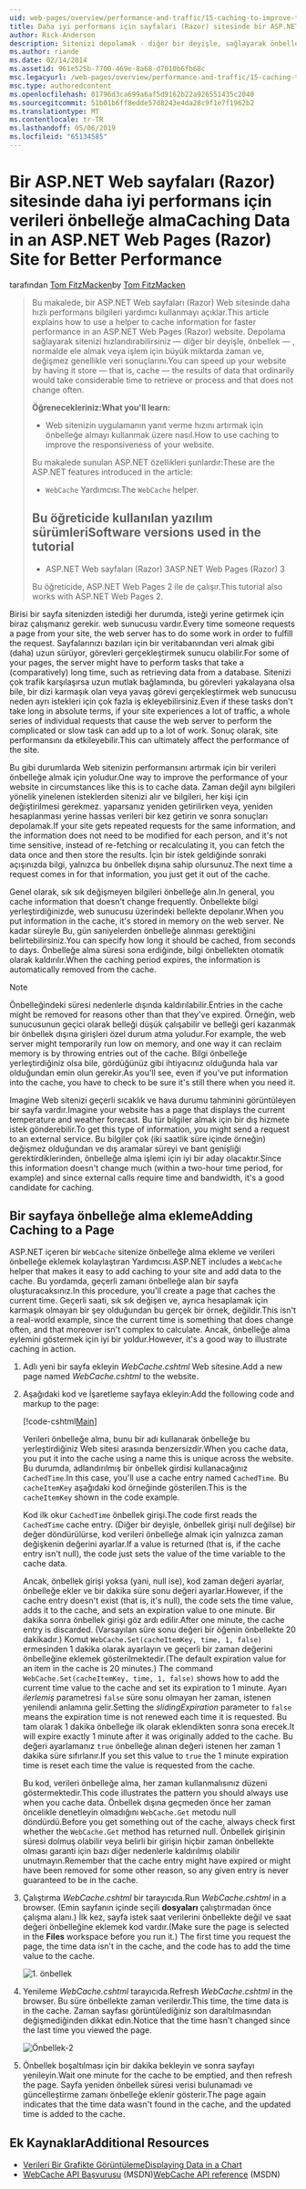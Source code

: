 ```yaml
---
uid: web-pages/overview/performance-and-traffic/15-caching-to-improve-the-performance-of-your-website
title: Daha iyi performans için sayfaları (Razor) sitesinde bir ASP.NET Web verileri önbelleğe alma | Microsoft Docs
author: Rick-Anderson
description: Sitenizi depolamak - diğer bir deyişle, sağlayarak önbellek - normalde almak veya önemli ölçüde zaman alabileceğini veri sonuçlarını hızlandırabilirsiniz bir...
ms.author: riande
ms.date: 02/14/2014
ms.assetid: 961e525b-7700-469e-8a68-d7010b6fb68c
msc.legacyurl: /web-pages/overview/performance-and-traffic/15-caching-to-improve-the-performance-of-your-website
msc.type: authoredcontent
ms.openlocfilehash: 01796d3ca699a6af5d9162b22a926551435c2040
ms.sourcegitcommit: 51b01b6ff8edde57d8243e4da28c9f1e7f1962b2
ms.translationtype: MT
ms.contentlocale: tr-TR
ms.lasthandoff: 05/06/2019
ms.locfileid: "65134585"
---
```

# <a name="caching-data-in-an-aspnet-web-pages-razor-site-for-better-performance"></a><span data-ttu-id="8e652-103">Bir ASP.NET Web sayfaları (Razor) sitesinde daha iyi performans için verileri önbelleğe alma</span><span class="sxs-lookup"><span data-stu-id="8e652-103">Caching Data in an ASP.NET Web Pages (Razor) Site for Better Performance</span></span>

<span data-ttu-id="8e652-104">tarafından [Tom FitzMacken](https://github.com/tfitzmac)</span><span class="sxs-lookup"><span data-stu-id="8e652-104">by [Tom FitzMacken](https://github.com/tfitzmac)</span></span>

> <span data-ttu-id="8e652-105">Bu makalede, bir ASP.NET Web sayfaları (Razor) Web sitesinde daha hızlı performans bilgileri yardımcı kullanmayı açıklar.</span><span class="sxs-lookup"><span data-stu-id="8e652-105">This article explains how to use a helper to cache information for faster performance in an ASP.NET Web Pages (Razor) website.</span></span> <span data-ttu-id="8e652-106">Depolama sağlayarak sitenizi hızlandırabilirsiniz &#8212; diğer bir deyişle, önbellek &#8212; , normalde ele almak veya işlem için büyük miktarda zaman ve, değişmez genellikle veri sonuçlarını.</span><span class="sxs-lookup"><span data-stu-id="8e652-106">You can speed up your website by having it store &#8212; that is, cache &#8212; the results of data that ordinarily would take considerable time to retrieve or process and that does not change often.</span></span>
> 
> <span data-ttu-id="8e652-107">**Öğrenecekleriniz:**</span><span class="sxs-lookup"><span data-stu-id="8e652-107">**What you'll learn:**</span></span> 
> 
> - <span data-ttu-id="8e652-108">Web sitenizin uygulamanın yanıt verme hızını artırmak için önbelleğe almayı kullanmak üzere nasıl.</span><span class="sxs-lookup"><span data-stu-id="8e652-108">How to use caching to improve the responsiveness of your website.</span></span>
> 
> <span data-ttu-id="8e652-109">Bu makalede sunulan ASP.NET özellikleri şunlardır:</span><span class="sxs-lookup"><span data-stu-id="8e652-109">These are the ASP.NET features introduced in the article:</span></span>
> 
> - <span data-ttu-id="8e652-110">`WebCache` Yardımcısı.</span><span class="sxs-lookup"><span data-stu-id="8e652-110">The `WebCache` helper.</span></span>
>   
> 
> ## <a name="software-versions-used-in-the-tutorial"></a><span data-ttu-id="8e652-111">Bu öğreticide kullanılan yazılım sürümleri</span><span class="sxs-lookup"><span data-stu-id="8e652-111">Software versions used in the tutorial</span></span>
> 
> 
> - <span data-ttu-id="8e652-112">ASP.NET Web sayfaları (Razor) 3</span><span class="sxs-lookup"><span data-stu-id="8e652-112">ASP.NET Web Pages (Razor) 3</span></span>
>   
> 
> <span data-ttu-id="8e652-113">Bu öğreticide, ASP.NET Web Pages 2 ile de çalışır.</span><span class="sxs-lookup"><span data-stu-id="8e652-113">This tutorial also works with ASP.NET Web Pages 2.</span></span>

<span data-ttu-id="8e652-114">Birisi bir sayfa sitenizden istediği her durumda, isteği yerine getirmek için biraz çalışmanız gerekir. web sunucusu vardır.</span><span class="sxs-lookup"><span data-stu-id="8e652-114">Every time someone requests a page from your site, the web server has to do some work in order to fulfill the request.</span></span> <span data-ttu-id="8e652-115">Sayfalarınızı bazıları için bir veritabanından veri almak gibi (daha) uzun sürüyor, görevleri gerçekleştirmek sunucu olabilir.</span><span class="sxs-lookup"><span data-stu-id="8e652-115">For some of your pages, the server might have to perform tasks that take a (comparatively) long time, such as retrieving data from a database.</span></span> <span data-ttu-id="8e652-116">Sitenizi çok trafik karşılaşırsa uzun mutlak bağlamında, bu görevleri yakalayana olsa bile, bir dizi karmaşık olan veya yavaş görevi gerçekleştirmek web sunucusu neden ayrı istekleri için çok fazla iş ekleyebilirsiniz.</span><span class="sxs-lookup"><span data-stu-id="8e652-116">Even if these tasks don't take long in absolute terms, if your site experiences a lot of traffic, a whole series of individual requests that cause the web server to perform the complicated or slow task can add up to a lot of work.</span></span> <span data-ttu-id="8e652-117">Sonuç olarak, site performansını da etkileyebilir.</span><span class="sxs-lookup"><span data-stu-id="8e652-117">This can ultimately affect the performance of the site.</span></span>

<span data-ttu-id="8e652-118">Bu gibi durumlarda Web sitenizin performansını artırmak için bir verileri önbelleğe almak için yoludur.</span><span class="sxs-lookup"><span data-stu-id="8e652-118">One way to improve the performance of your website in circumstances like this is to cache data.</span></span> <span data-ttu-id="8e652-119">Zaman değil aynı bilgileri yönelik yinelenen isteklerden sitenizi alır ve bilgileri, her kişi için değiştirilmesi gerekmez. yaparsanız yeniden getirilirken veya, yeniden hesaplanması yerine hassas verileri bir kez getirin ve sonra sonuçları depolamak.</span><span class="sxs-lookup"><span data-stu-id="8e652-119">If your site gets repeated requests for the same information, and the information does not need to be modified for each person, and it's not time sensitive, instead of re-fetching or recalculating it, you can fetch the data once and then store the results.</span></span> <span data-ttu-id="8e652-120">İçin bir istek geldiğinde sonraki açışınızda bilgi, yalnızca bu önbellek dışına sahip olursunuz.</span><span class="sxs-lookup"><span data-stu-id="8e652-120">The next time a request comes in for that information, you just get it out of the cache.</span></span>

<span data-ttu-id="8e652-121">Genel olarak, sık sık değişmeyen bilgileri önbelleğe alın.</span><span class="sxs-lookup"><span data-stu-id="8e652-121">In general, you cache information that doesn't change frequently.</span></span> <span data-ttu-id="8e652-122">Önbellekte bilgi yerleştirdiğinizde, web sunucusu üzerindeki bellekte depolanır.</span><span class="sxs-lookup"><span data-stu-id="8e652-122">When you put information in the cache, it's stored in memory on the web server.</span></span> <span data-ttu-id="8e652-123">Ne kadar süreyle Bu, gün saniyelerden önbelleğe alınması gerektiğini belirtebilirsiniz.</span><span class="sxs-lookup"><span data-stu-id="8e652-123">You can specify how long it should be cached, from seconds to days.</span></span> <span data-ttu-id="8e652-124">Önbelleğe alma süresi sona erdiğinde, bilgi önbellekten otomatik olarak kaldırılır.</span><span class="sxs-lookup"><span data-stu-id="8e652-124">When the caching period expires, the information is automatically removed from the cache.</span></span>

> [!NOTE]
> <span data-ttu-id="8e652-125">Önbelleğindeki süresi nedenlerle dışında kaldırılabilir.</span><span class="sxs-lookup"><span data-stu-id="8e652-125">Entries in the cache might be removed for reasons other than that they've expired.</span></span> <span data-ttu-id="8e652-126">Örneğin, web sunucusunun geçici olarak belleği düşük çalışabilir ve belleği geri kazanmak bir önbellek dışına girişleri özel durum atma yoludur.</span><span class="sxs-lookup"><span data-stu-id="8e652-126">For example, the web server might temporarily run low on memory, and one way it can reclaim memory is by throwing entries out of the cache.</span></span> <span data-ttu-id="8e652-127">Bilgi önbelleğe yerleştirdiğiniz olsa bile, gördüğünüz gibi ihtiyacınız olduğunda hala var olduğundan emin olun gerekir.</span><span class="sxs-lookup"><span data-stu-id="8e652-127">As you'll see, even if you've put information into the cache, you have to check to be sure it's still there when you need it.</span></span>

<span data-ttu-id="8e652-128">Imagine Web sitenizi geçerli sıcaklık ve hava durumu tahminini görüntüleyen bir sayfa vardır.</span><span class="sxs-lookup"><span data-stu-id="8e652-128">Imagine your website has a page that displays the current temperature and weather forecast.</span></span> <span data-ttu-id="8e652-129">Bu tür bilgiler almak için bir dış hizmete istek gönderebilir.</span><span class="sxs-lookup"><span data-stu-id="8e652-129">To get this type of information, you might send a request to an external service.</span></span> <span data-ttu-id="8e652-130">Bu bilgiler çok (iki saatlik süre içinde örneğin) değişmez olduğundan ve dış aramalar süreyi ve bant genişliği gerektirdiklerinden, önbelleğe alma işlemi için iyi bir aday olacaktır.</span><span class="sxs-lookup"><span data-stu-id="8e652-130">Since this information doesn't change much (within a two-hour time period, for example) and since external calls require time and bandwidth, it's a good candidate for caching.</span></span>

## <a name="adding-caching-to-a-page"></a><span data-ttu-id="8e652-131">Bir sayfaya önbelleğe alma ekleme</span><span class="sxs-lookup"><span data-stu-id="8e652-131">Adding Caching to a Page</span></span>

<span data-ttu-id="8e652-132">ASP.NET içeren bir `WebCache` sitenize önbelleğe alma ekleme ve verileri önbelleğe eklemek kolaylaştıran Yardımcısı.</span><span class="sxs-lookup"><span data-stu-id="8e652-132">ASP.NET includes a `WebCache` helper that makes it easy to add caching to your site and add data to the cache.</span></span> <span data-ttu-id="8e652-133">Bu yordamda, geçerli zamanı önbelleğe alan bir sayfa oluşturacaksınız.</span><span class="sxs-lookup"><span data-stu-id="8e652-133">In this procedure, you'll create a page that caches the current time.</span></span> <span data-ttu-id="8e652-134">Geçerli saati, sık sık değişen ve, ayrıca hesaplamak için karmaşık olmayan bir şey olduğundan bu gerçek bir örnek, değildir.</span><span class="sxs-lookup"><span data-stu-id="8e652-134">This isn't a real-world example, since the current time is something that does change often, and that moreover isn't complex to calculate.</span></span> <span data-ttu-id="8e652-135">Ancak, önbelleğe alma eylemini göstermek için iyi bir yoldur.</span><span class="sxs-lookup"><span data-stu-id="8e652-135">However, it's a good way to illustrate caching in action.</span></span>

1. <span data-ttu-id="8e652-136">Adlı yeni bir sayfa ekleyin *WebCache.cshtml* Web sitesine.</span><span class="sxs-lookup"><span data-stu-id="8e652-136">Add a new page named *WebCache.cshtml* to the website.</span></span>
2. <span data-ttu-id="8e652-137">Aşağıdaki kod ve İşaretleme sayfaya ekleyin:</span><span class="sxs-lookup"><span data-stu-id="8e652-137">Add the following code and markup to the page:</span></span>

    [!code-cshtml[Main](15-caching-to-improve-the-performance-of-your-website/samples/sample1.cshtml)]

    <span data-ttu-id="8e652-138">Verileri önbelleğe alma, bunu bir adı kullanarak önbelleğe bu yerleştirdiğiniz Web sitesi arasında benzersizdir.</span><span class="sxs-lookup"><span data-stu-id="8e652-138">When you cache data, you put it into the cache using a name this is unique across the website.</span></span> <span data-ttu-id="8e652-139">Bu durumda, adlandırılmış bir önbellek girdisi kullanacağınız `CachedTime`.</span><span class="sxs-lookup"><span data-stu-id="8e652-139">In this case, you'll use a cache entry named `CachedTime`.</span></span> <span data-ttu-id="8e652-140">Bu `cacheItemKey` aşağıdaki kod örneğinde gösterilen.</span><span class="sxs-lookup"><span data-stu-id="8e652-140">This is the `cacheItemKey` shown in the code example.</span></span>

    <span data-ttu-id="8e652-141">Kod ilk okur `CachedTime` önbellek girişi.</span><span class="sxs-lookup"><span data-stu-id="8e652-141">The code first reads the `CachedTime` cache entry.</span></span> <span data-ttu-id="8e652-142">(Diğer bir deyişle, önbellek girişi null değilse) bir değer döndürülürse, kod verileri önbelleğe almak için yalnızca zaman değişkenin değerini ayarlar.</span><span class="sxs-lookup"><span data-stu-id="8e652-142">If a value is returned (that is, if the cache entry isn't null), the code just sets the value of the time variable to the cache data.</span></span>

    <span data-ttu-id="8e652-143">Ancak, önbellek girişi yoksa (yani, null ise), kod zaman değeri ayarlar, önbelleğe ekler ve bir dakika süre sonu değeri ayarlar.</span><span class="sxs-lookup"><span data-stu-id="8e652-143">However, if the cache entry doesn't exist (that is, it's null), the code sets the time value, adds it to the cache, and sets an expiration value to one minute.</span></span> <span data-ttu-id="8e652-144">Bir dakika sonra önbellek girişi göz ardı edilir.</span><span class="sxs-lookup"><span data-stu-id="8e652-144">After one minute, the cache entry is discarded.</span></span> <span data-ttu-id="8e652-145">(Varsayılan süre sonu değeri bir öğenin önbellekte 20 dakikadır.) Komut `WebCache.Set(cacheItemKey, time, 1, false)` ermesinden 1 dakika olarak ayarlayın ve geçerli bir zaman değerini önbelleğine eklemek gösterilmektedir.</span><span class="sxs-lookup"><span data-stu-id="8e652-145">(The default expiration value for an item in the cache is 20 minutes.) The command `WebCache.Set(cacheItemKey, time, 1, false)` shows how to add the current time value to the cache and set its expiration to 1 minute.</span></span> <span data-ttu-id="8e652-146">Ayarı *ilerlemiş* parametresi `false` süre sonu olmayan her zaman, istenen yenilendi anlamına gelir.</span><span class="sxs-lookup"><span data-stu-id="8e652-146">Setting the *slidingExpiration* parameter to `false` means the expiration time is not renewed each time it is requested.</span></span> <span data-ttu-id="8e652-147">Bu tam olarak 1 dakika önbelleğe ilk olarak eklendikten sonra sona erecek.</span><span class="sxs-lookup"><span data-stu-id="8e652-147">It will expire exactly 1 minute after it was originally added to the cache.</span></span> <span data-ttu-id="8e652-148">Bu değeri ayarlamanız `true` önbelleğe alınan değeri istenen her zaman 1 dakika süre sıfırlanır.</span><span class="sxs-lookup"><span data-stu-id="8e652-148">If you set this value to `true` the 1 minute expiration time is reset each time the value is requested from the cache.</span></span>

    <span data-ttu-id="8e652-149">Bu kod, verileri önbelleğe alma, her zaman kullanmalısınız düzeni göstermektedir.</span><span class="sxs-lookup"><span data-stu-id="8e652-149">This code illustrates the pattern you should always use when you cache data.</span></span> <span data-ttu-id="8e652-150">Önbellek dışına geçmeden önce her zaman öncelikle denetleyin olmadığını `WebCache.Get` metodu null döndürdü.</span><span class="sxs-lookup"><span data-stu-id="8e652-150">Before you get something out of the cache, always check first whether the `WebCache.Get` method has returned null.</span></span> <span data-ttu-id="8e652-151">Önbellek girişinin süresi dolmuş olabilir veya belirli bir girişin hiçbir zaman önbellekte olması garanti için bazı diğer nedenlerle kaldırılmış olabilir unutmayın.</span><span class="sxs-lookup"><span data-stu-id="8e652-151">Remember that the cache entry might have expired or might have been removed for some other reason, so any given entry is never guaranteed to be in the cache.</span></span>
3. <span data-ttu-id="8e652-152">Çalıştırma *WebCache.cshtml* bir tarayıcıda.</span><span class="sxs-lookup"><span data-stu-id="8e652-152">Run *WebCache.cshtml* in a browser.</span></span> <span data-ttu-id="8e652-153">(Emin sayfanın içinde seçili **dosyaları** çalıştırmadan önce çalışma alanı.) İlk kez, sayfa istek saat verilerini önbellekte değil ve saat değeri önbelleğine eklemek kod vardır.</span><span class="sxs-lookup"><span data-stu-id="8e652-153">(Make sure the page is selected in the **Files** workspace before you run it.) The first time you request the page, the time data isn't in the cache, and the code has to add the time value to the cache.</span></span>

    ![1. önbellek](15-caching-to-improve-the-performance-of-your-website/_static/image1.jpg)
4. <span data-ttu-id="8e652-155">Yenileme *WebCache.cshtml* tarayıcıda.</span><span class="sxs-lookup"><span data-stu-id="8e652-155">Refresh *WebCache.cshtml* in the browser.</span></span> <span data-ttu-id="8e652-156">Bu süre önbellekte zaman verilerdir.</span><span class="sxs-lookup"><span data-stu-id="8e652-156">This time, the time data is in the cache.</span></span> <span data-ttu-id="8e652-157">Zaman sayfası görüntülediğiniz son daraltılmasından değişmediğinden dikkat edin.</span><span class="sxs-lookup"><span data-stu-id="8e652-157">Notice that the time hasn't changed since the last time you viewed the page.</span></span>

    ![Önbellek-2](15-caching-to-improve-the-performance-of-your-website/_static/image2.jpg)
5. <span data-ttu-id="8e652-159">Önbellek boşaltılması için bir dakika bekleyin ve sonra sayfayı yenileyin.</span><span class="sxs-lookup"><span data-stu-id="8e652-159">Wait one minute for the cache to be emptied, and then refresh the page.</span></span> <span data-ttu-id="8e652-160">Sayfa yeniden önbellek süresi verisi bulunamadı ve güncelleştirme zamanı önbelleğe eklenir gösterir.</span><span class="sxs-lookup"><span data-stu-id="8e652-160">The page again indicates that the time data wasn't found in the cache, and the updated time is added to the cache.</span></span>

<a id="Additional_Resources"></a>
## <a name="additional-resources"></a><span data-ttu-id="8e652-161">Ek Kaynaklar</span><span class="sxs-lookup"><span data-stu-id="8e652-161">Additional Resources</span></span>

- [<span data-ttu-id="8e652-162">Verileri Bir Grafikte Görüntüleme</span><span class="sxs-lookup"><span data-stu-id="8e652-162">Displaying Data in a Chart</span></span>](https://go.microsoft.com/fwlink/?LinkId=202895)
- <span data-ttu-id="8e652-163">[WebCache API Başvurusu](https://msdn.microsoft.com/library/system.web.helpers.webcache(v=vs.99).aspx) (MSDN)</span><span class="sxs-lookup"><span data-stu-id="8e652-163">[WebCache API reference](https://msdn.microsoft.com/library/system.web.helpers.webcache(v=vs.99).aspx) (MSDN)</span></span>
